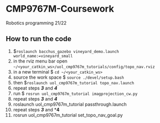 # CMP9767M-Coursework
Robotics programming 21/22

## How to run the code 

1. $`roslaunch bacchus_gazebo vineyard_demo.launch world_name:=vineyard_small`
2. in the rviz menu bar open `~/<your_catkin_ws>/uol_cmp9767m_tutorials/config/topo_nav.rviz`
3. in a new terminal $ `cd ~/<your_catkin_ws>` 
4. source the work space $ `source ./devel/setup.bash` 
5. then $`roslaunch uol_cmp9767m_tutorial topo_nav.launch`
6. repeat steps ***3*** and ***4***
7. run $ `rosrun uol_cmp9767m_tutorial imagprojection_cw.py` 
8. repeat steps ***3*** and ***4***
9. roslaunch uol_cmp9767m_tutorial passthrough.launch
10. repeat steps ***3*** and ***4**
11. rosrun uol_cmp9767m_tutorial set_topo_nav_goal.py 

